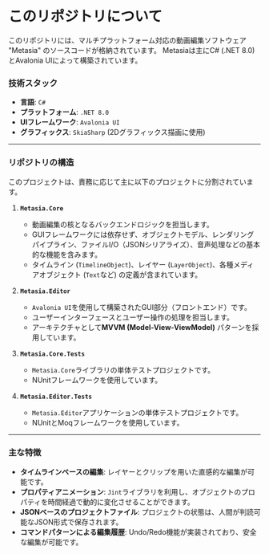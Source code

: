 # このリポジトリについて

このリポジトリには、マルチプラットフォーム対応の動画編集ソフトウェア "Metasia" のソースコードが格納されています。
Metasiaは主にC# (.NET 8.0) とAvalonia UIによって構築されています。

### 技術スタック
* **言語**: `C#`
* **プラットフォーム**: `.NET 8.0`
* **UIフレームワーク**: `Avalonia UI`
* **グラフィックス**: `SkiaSharp` (2Dグラフィックス描画に使用)

---

### リポジトリの構造

このプロジェクトは、責務に応じて主に以下のプロジェクトに分割されています。

1.  **`Metasia.Core`**
    * 動画編集の核となるバックエンドロジックを担当します。
    * GUIフレームワークには依存せず、オブジェクトモデル、レンダリングパイプライン、ファイルI/O（JSONシリアライズ）、音声処理などの基本的な機能を含みます。
    * タイムライン (`TimelineObject`)、レイヤー (`LayerObject`)、各種メディアオブジェクト (`Text`など) の定義が含まれています。

2.  **`Metasia.Editor`**
    * `Avalonia UI`を使用して構築されたGUI部分（フロントエンド）です。
    * ユーザーインターフェースとユーザー操作の処理を担当します。
    * アーキテクチャとして**MVVM (Model-View-ViewModel)** パターンを採用しています。

3.  **`Metasia.Core.Tests`**
    * `Metasia.Core`ライブラリの単体テストプロジェクトです。
    * NUnitフレームワークを使用しています。

4.  **`Metasia.Editor.Tests`**
    * `Metasia.Editor`アプリケーションの単体テストプロジェクトです。
    * NUnitとMoqフレームワークを使用しています。

---

### 主な特徴
* **タイムラインベースの編集**: レイヤーとクリップを用いた直感的な編集が可能です。
* **プロパティアニメーション**: `Jint`ライブラリを利用し、オブジェクトのプロパティを時間経過で動的に変化させることができます。
* **JSONベースのプロジェクトファイル**: プロジェクトの状態は、人間が判読可能なJSON形式で保存されます。
* **コマンドパターンによる編集履歴**: Undo/Redo機能が実装されており、安全な編集が可能です。